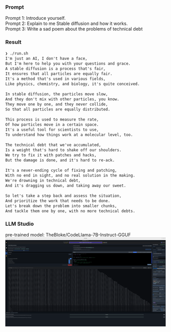 ### Prompt

Prompt 1: Introduce yourself. <BR/>
Prompt 2: Explain to me Stable diffusion and how it works. <BR/>
Prompt 3: Write a sad poem about the problems of technical debt <BR/>

### Result
```
❯ ./run.sh
I'm just an AI, I don't have a face,
But I'm here to help you with your questions and grace.
A stable diffusion is a process that's fair,
It ensures that all particles are equally fair.
It's a method that's used in various fields,
Like physics, chemistry, and biology, it's quite conceived.

In stable diffusion, the particles move slow,
And they don't mix with other particles, you know.
They move one by one, and they never collide,
So that all particles are equally distributed.

This process is used to measure the rate,
Of how particles move in a certain space.
It's a useful tool for scientists to use,
To understand how things work at a molecular level, too.

The technical debt that we've accumulated,
Is a weight that's hard to shake off our shoulders.
We try to fix it with patches and hacks,
But the damage is done, and it's hard to re-ack.

It's a never-ending cycle of fixing and patching,
With no end in sight, and no real solution in the making.
We're drowning in technical debt,
And it's dragging us down, and taking away our sweet.

So let's take a step back and assess the situation,
And prioritize the work that needs to be done.
Let's break down the problem into smaller chunks,
And tackle them one by one, with no more technical debts.
```
### LLM Studio
pre-trained model: TheBloke/CodeLlama-7B-Instruct-GGUF
<img src="llm-studio-serving-code-llma.png"/>